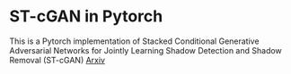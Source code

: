 # ST-cGAN in Pytorch

This is a Pytorch implementation of Stacked Conditional Generative Adversarial Networks for Jointly Learning Shadow Detection and Shadow Removal (ST-cGAN) [Arxiv](https://arxiv.org/abs/1712.02478) 
